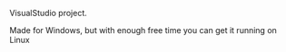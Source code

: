 VisualStudio project. 

Made for Windows, but with enough free time you can get it running on Linux
